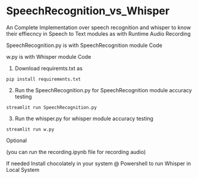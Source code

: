 # SpeechRecognition_vs_Whisper
An Complete Implementation over speech recognition and whisper to know their effiecncy in Speech to Text modules as with Runtime Audio Recording

SpeechRecognition.py is with SpeechRecognition module Code

w.py is with Whisper module Code

1) Download requiremts.txt as

```
pip install requirements.txt
```

2) Run the SpeechRecognition.py for SpeechRecognition module accuracy testing

```
streamlit run SpeechRecognition.py
```

3) Run the whisper.py for whisper module accuracy testing

```
streamlit run w.py
```
Optional 

(you can run the recording.ipynb file for recording audio)

If needed Install chocolately in your system @ Powershell to run Whisper in Local System
